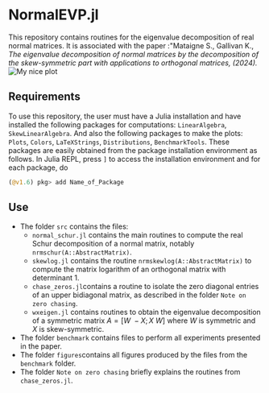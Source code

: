 # NormalEVP.jl
This repository contains routines for the eigenvalue decomposition of real normal matrices. It is associated with the paper :"Mataigne S., Gallivan K., *The eigenvalue decomposition of normal matrices by the decomposition of the skew-symmetric part with applications to orthogonal matrices, (2024).*
![My nice plot](https://github.com/smataigne/NormalEVP.jl/tree/main/figures/ig_sets.png)
## Requirements
To use this repository, the user must have a Julia installation and have installed the following packages for computations: `LinearAlgebra`, `SkewLinearAlgebra`. And also the following packages to make the plots: `Plots`, `Colors`, `LaTeXStrings`, `Distributions`, `BenchmarkTools`. These packages are easily obtained from the package installation environment as follows. In Julia REPL, press `]` to access the installation environment and for each package, do
```julia
(@v1.6) pkg> add Name_of_Package
```

## Use
* The folder `src` contains the files:
    * `normal_schur.jl` contains the main routines to compute the real Schur decomposition of a normal matrix, notably `nrmschur(A::AbstractMatrix)`.
    * `skewlog.jl` contains the routine `nrmskewlog(A::AbstractMatrix)` to compute the matrix logarithm of an orthogonal matrix with determinant 1.
    * `chase_zeros.jl`contains a routine to isolate the zero diagonal entries of an upper bidiagonal matrix, as described in the folder `Note on zero chasing`.
    * `wxeigen.jl` contains routines to obtain the eigenvalue decomposition of a symmetric matrix $A = [W\ -X; X\ W]$ where $W$ is symmetric and $X$ is skew-symmetric.
* The folder `benchmark` contains files to perform all experiments presented in the paper.
* The folder `figures`contains all figures produced by the files from the `benchmark` folder.
* The folder `Note on zero chasing` briefly explains the routines from `chase_zeros.jl`.